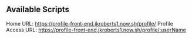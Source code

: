 ## Available Scripts

Home URL: https://profile-front-end.jkroberts1.now.sh/profile/
Profile Access URL: https://profile-front-end.jkroberts1.now.sh/profile/:userName
